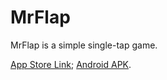 # MrFlap

MrFlap is a simple single-tap game.

[App Store Link](https://apps.apple.com/at/app/mr-flap/id822206495); [Android APK](https://apkpure.com/de/mr-flap/com.mrflap).
